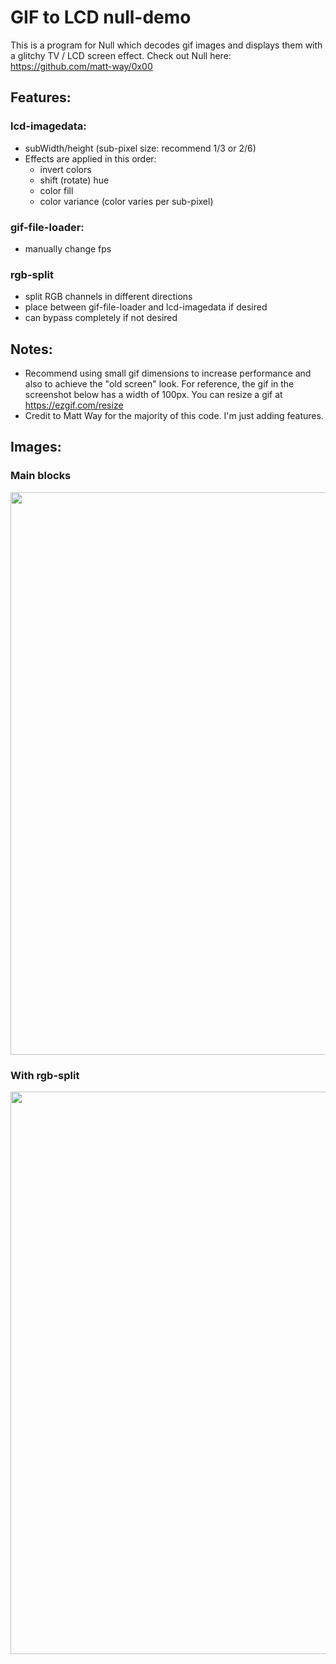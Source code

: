 # GIF to LCD null-demo

This is a program for Null which decodes gif images and displays them with a glitchy TV / LCD screen effect. Check out Null here: https://github.com/matt-way/0x00

## Features:

### lcd-imagedata:
- subWidth/height (sub-pixel size: recommend 1/3 or 2/6)
- Effects are applied in this order:
  - invert colors
  - shift (rotate) hue
  - color fill
  - color variance (color varies per sub-pixel)

### gif-file-loader:
- manually change fps

### rgb-split
- split RGB channels in different directions
- place between gif-file-loader and lcd-imagedata if desired
- can bypass completely if not desired

## Notes:
- Recommend using small gif dimensions to increase performance and also to achieve the "old screen" look. For reference, the gif in the screenshot below has a width of 100px. You can resize a gif at https://ezgif.com/resize
- Credit to Matt Way for the majority of this code. I'm just adding features.

## Images:

### Main blocks
<img width="900" src="https://user-images.githubusercontent.com/22250686/161350768-ef928d9b-2796-4581-98b6-8ab532ed329c.png">

### With rgb-split
<img width="900" src="https://user-images.githubusercontent.com/22250686/161372532-89fb6c4c-1274-489f-9e8d-b8bedb1fed3b.png">
